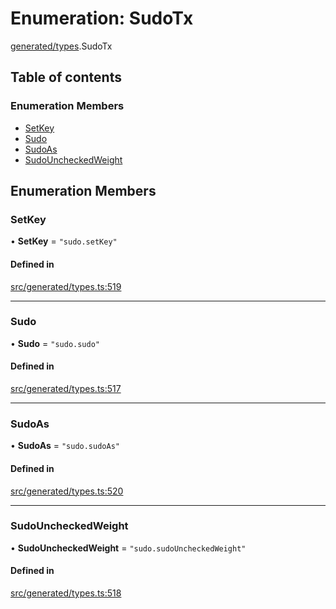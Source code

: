 # Enumeration: SudoTx

[generated/types](../wiki/generated.types).SudoTx

## Table of contents

### Enumeration Members

- [SetKey](../wiki/generated.types.SudoTx#setkey)
- [Sudo](../wiki/generated.types.SudoTx#sudo)
- [SudoAs](../wiki/generated.types.SudoTx#sudoas)
- [SudoUncheckedWeight](../wiki/generated.types.SudoTx#sudouncheckedweight)

## Enumeration Members

### SetKey

• **SetKey** = ``"sudo.setKey"``

#### Defined in

[src/generated/types.ts:519](https://github.com/PolymeshAssociation/polymesh-private-sdk/blob/297c67ce/src/generated/types.ts#L519)

___

### Sudo

• **Sudo** = ``"sudo.sudo"``

#### Defined in

[src/generated/types.ts:517](https://github.com/PolymeshAssociation/polymesh-private-sdk/blob/297c67ce/src/generated/types.ts#L517)

___

### SudoAs

• **SudoAs** = ``"sudo.sudoAs"``

#### Defined in

[src/generated/types.ts:520](https://github.com/PolymeshAssociation/polymesh-private-sdk/blob/297c67ce/src/generated/types.ts#L520)

___

### SudoUncheckedWeight

• **SudoUncheckedWeight** = ``"sudo.sudoUncheckedWeight"``

#### Defined in

[src/generated/types.ts:518](https://github.com/PolymeshAssociation/polymesh-private-sdk/blob/297c67ce/src/generated/types.ts#L518)
